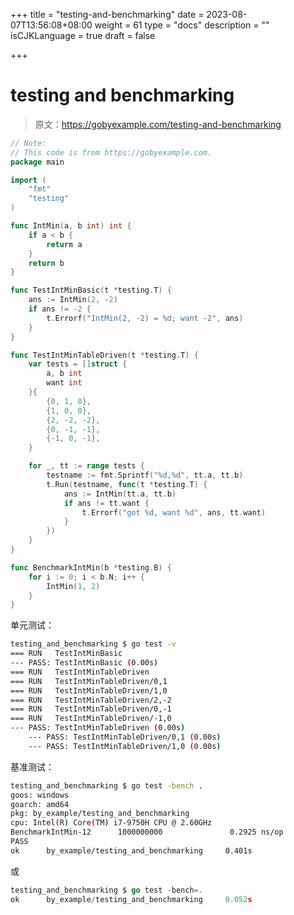 +++
title = "testing-and-benchmarking"
date = 2023-08-07T13:56:08+08:00
weight = 61
type = "docs"
description = ""
isCJKLanguage = true
draft = false

+++

# testing and benchmarking

> 原文：https://gobyexample.com/testing-and-benchmarking

```go
// Note:
// This code is from https://gobyexample.com.
package main

import (
	"fmt"
	"testing"
)

func IntMin(a, b int) int {
	if a < b {
		return a
	}
	return b
}

func TestIntMinBasic(t *testing.T) {
	ans := IntMin(2, -2)
	if ans != -2 {
		t.Errorf("IntMin(2, -2) = %d; want -2", ans)
	}
}

func TestIntMinTableDriven(t *testing.T) {
	var tests = []struct {
		a, b int
		want int
	}{
		{0, 1, 0},
		{1, 0, 0},
		{2, -2, -2},
		{0, -1, -1},
		{-1, 0, -1},
	}

	for _, tt := range tests {
		testname := fmt.Sprintf("%d,%d", tt.a, tt.b)
		t.Run(testname, func(t *testing.T) {
			ans := IntMin(tt.a, tt.b)
			if ans != tt.want {
				t.Errorf("got %d, want %d", ans, tt.want)
			}
		})
	}
}

func BenchmarkIntMin(b *testing.B) {
	for i := 0; i < b.N; i++ {
		IntMin(1, 2)
	}
}

```
单元测试：

```bash
testing_and_benchmarking $ go test -v
=== RUN   TestIntMinBasic
--- PASS: TestIntMinBasic (0.00s)
=== RUN   TestIntMinTableDriven
=== RUN   TestIntMinTableDriven/0,1
=== RUN   TestIntMinTableDriven/1,0
=== RUN   TestIntMinTableDriven/2,-2
=== RUN   TestIntMinTableDriven/0,-1
=== RUN   TestIntMinTableDriven/-1,0
--- PASS: TestIntMinTableDriven (0.00s)
    --- PASS: TestIntMinTableDriven/0,1 (0.00s)
    --- PASS: TestIntMinTableDriven/1,0 (0.00s)

```

基准测试：

```bash
testing_and_benchmarking $ go test -bench .
goos: windows
goarch: amd64
pkg: by_example/testing_and_benchmarking
cpu: Intel(R) Core(TM) i7-9750H CPU @ 2.60GHz
BenchmarkIntMin-12      1000000000               0.2925 ns/op
PASS
ok      by_example/testing_and_benchmarking     0.401s
```

或

```go
testing_and_benchmarking $ go test -bench=.                
ok      by_example/testing_and_benchmarking     0.052s
```

